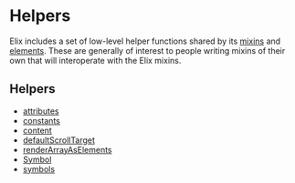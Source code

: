 # Helpers

Elix includes a set of low-level helper functions shared by its [mixins](mixins)
and [elements](elements). These are generally of interest to people writing
mixins of their own that will interoperate with the Elix mixins.

<div class="pageNavigation">
  <h2>Helpers</h2>
  <ul>
    <li><a href="attributes">attributes</a></li>
    <li><a href="constants">constants</a></li>
    <li><a href="content">content</a></li>
    <li><a href="defaultScrollTarget">defaultScrollTarget</a></li>
    <li><a href="renderArrayAsElements">renderArrayAsElements</a></li>
    <li><a href="Symbol">Symbol</a></li>
    <li><a href="symbols">symbols</a></li>
  </ul>
</div>
